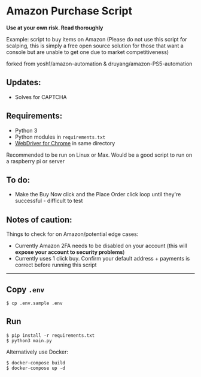 # Amazon Purchase Script 

**Use at your own risk. Read thoroughly**

Example: script to buy items on Amazon (Please do not use this script for scalping, this is simply a free open source solution for those that want a console but are unable to get one due to market competitiveness)


forked from yosh1/amazon-automation & druyang/amazon-PS5-automation

Updates: 
--- 
  * Solves for CAPTCHA

Requirements: 
--- 
* Python 3 
* Python modules in `requirements.txt` 
* [WebDriver for Chrome](https://sites.google.com/a/chromium.org/chromedriver/downloads) in same directory 

Recommended to be run on Linux or Max. Would be a good script to run on a raspberry pi or server

To do:
--- 
  * Make the Buy Now click and the Place Order click loop until they're successful - difficult to test

Notes of caution: 
--- 

Things to check for on Amazon/potential edge cases: 

 * Currently Amazon 2FA needs to be disabled on your account (this will **expose your account to security problems**)
 * Currently uses 1 click buy. Confirm your default address + payments is correct before running this script
 

---

## Copy `.env`

```
$ cp .env.sample .env
```

## Run

```
$ pip install -r requirements.txt
$ python3 main.py
```

Alternatively use Docker: 

```
$ docker-compose build
$ docker-compose up -d
```

